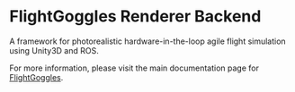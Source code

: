 # FlightGoggles Renderer Backend
A framework for photorealistic hardware-in-the-loop agile flight simulation using Unity3D and ROS.

For more information, please visit the main documentation page for [FlightGoggles](http://flightgoggles.mit.edu).
